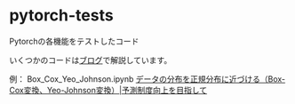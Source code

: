 # pytorch-tests
Pytorchの各機能をテストしたコード

いくつかのコードは[ブログ](https://tech.aru-zakki.com/)で解説しています。

例：
Box_Cox_Yeo_Johnson.ipynb [データの分布を正規分布に近づける（Box-Cox変換、Yeo-Johnson変換）|予測制度向上を目指して](https://tech.aru-zakki.com/box-cox-yeo-johnson/)
